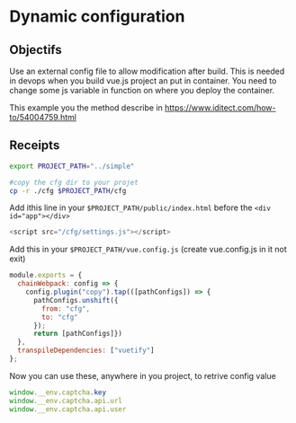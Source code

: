 # Dynamic configuration

## Objectifs

Use an external config file to allow modification after build.
This is needed in devops when you build vue.js project an put in container.
You need to change some js variable in function on where you deploy the container.

This example you the method describe in https://www.iditect.com/how-to/54004759.html

## Receipts


```bash
export PROJECT_PATH="../simple"

#copy the cfg dir to your projet
cp -r ./cfg $PROJECT_PATH/cfg
```


Add ithis line in your ```$PROJECT_PATH/public/index.html``` before the ```<div id="app"></div>```
```js
<script src="/cfg/settings.js"></script>
```

Add this in your ```$PROJECT_PATH/vue.config.js``` (create vue.config.js in it not exit)

```javascript
module.exports = {
  chainWebpack: config => {
    config.plugin("copy").tap(([pathConfigs]) => {
      pathConfigs.unshift({
        from: "cfg",
        to: "cfg"
      });
      return [pathConfigs]})
  },
  transpileDependencies: ["vuetify"]
};
```

Now you can use these, anywhere in you project, to retrive config value
```js
window.__env.captcha.key
window.__env.captcha.api.url
window.__env.captcha.api.user
```